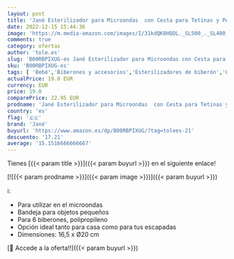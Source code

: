 ```yaml
---
layout: post
title: 'Jané Esterilizador para Microondas  con Cesta para Tetinas y Pequeños Accesorios  Capacidad 6 Biberones  1 Unidad  Paquete de 1 '
date: 2022-12-15 15:44:36
image: 'https://m.media-amazon.com/images/I/31kdQK8HQOL._SL500_._SL400_.jpg'
comments: true
category: ofertas
author: 'tole.es'
slug: 'B00RBPIXUG-es Jané Esterilizador para Microondas con Cesta para Tetinas...'
sku: 'B00RBPIXUG-es'
tags: [ 'Bebé','Biberones y accesorios','Esterilizadores de biberón','Lactancia y alimentación','biberones','jané','tetinas','🇪🇸', ]
actualPrice: 19.0 EUR
currency: EUR
price: 19.0
comparePrice: 22.95 EUR
prodname: 'Jané Esterilizador para Microondas  con Cesta para Tetinas y Pequeños Accesorios  Capacidad 6 Biberones  1 Unidad  Paquete de 1 '
country: 'es'
flag: '🇪🇸'
brand: 'Jané'
buyurl: 'https://www.amazon.es/dp/B00RBPIXUG/?tag=tolees-21'
descuento: '17.21'
average: '15.1516666666667'
---
```


Tienes [{{< param title >}}]({{< param buyurl >}}) en el siguiente enlace!

[![{{< param prodname >}}]({{< param image >}})]({{< param buyurl >}})

ℹ️:

- Para utilizar en el microondas
- Bandeja para objetos pequeños
- Para 6 biberones, polipropileno
- Opción ideal tanto para casa como para tus escapadas
- Dimensiones: 16,5 x Ø20 cm

[🛒 Accede a la oferta!!]({{< param buyurl >}})
